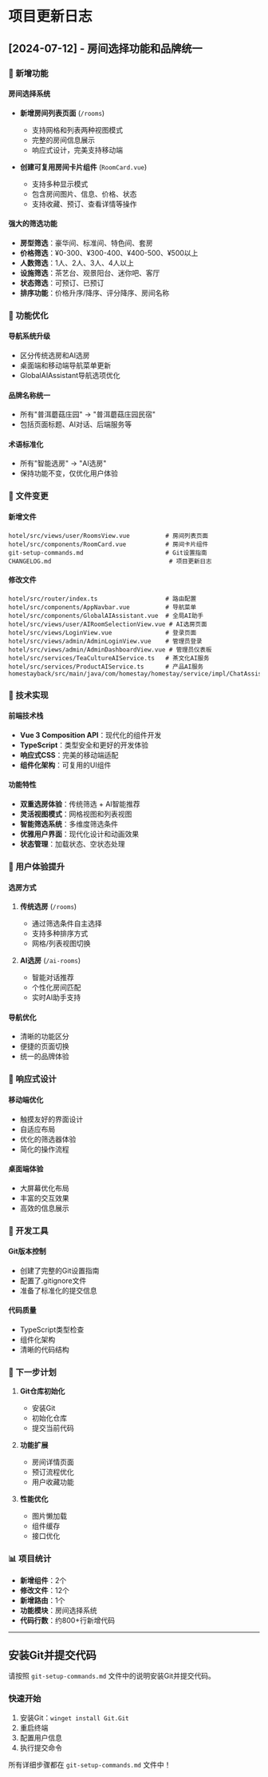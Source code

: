 # 项目更新日志

## [2024-07-12] - 房间选择功能和品牌统一

### 🎉 新增功能

#### 房间选择系统
- **新增房间列表页面** (`/rooms`)
  - 支持网格和列表两种视图模式
  - 完整的房间信息展示
  - 响应式设计，完美支持移动端

- **创建可复用房间卡片组件** (`RoomCard.vue`)
  - 支持多种显示模式
  - 包含房间图片、信息、价格、状态
  - 支持收藏、预订、查看详情等操作

#### 强大的筛选功能
- **房型筛选**：豪华间、标准间、特色间、套房
- **价格筛选**：¥0-300、¥300-400、¥400-500、¥500以上
- **人数筛选**：1人、2人、3人、4人以上
- **设施筛选**：茶艺台、观景阳台、迷你吧、客厅
- **状态筛选**：可预订、已预订
- **排序功能**：价格升序/降序、评分降序、房间名称

### 🔄 功能优化

#### 导航系统升级
- 区分传统选房和AI选房
- 桌面端和移动端导航菜单更新
- GlobalAIAssistant导航选项优化

#### 品牌名称统一
- 所有"普洱蘑菇庄园" → "普洱蘑菇庄园民宿"
- 包括页面标题、AI对话、后端服务等

#### 术语标准化
- 所有"智能选房" → "AI选房"
- 保持功能不变，仅优化用户体验

### 📁 文件变更

#### 新增文件
```
hotel/src/views/user/RoomsView.vue          # 房间列表页面
hotel/src/components/RoomCard.vue           # 房间卡片组件
git-setup-commands.md                       # Git设置指南
CHANGELOG.md                                 # 项目更新日志
```

#### 修改文件
```
hotel/src/router/index.ts                   # 路由配置
hotel/src/components/AppNavbar.vue          # 导航菜单
hotel/src/components/GlobalAIAssistant.vue  # 全局AI助手
hotel/src/views/user/AIRoomSelectionView.vue # AI选房页面
hotel/src/views/LoginView.vue               # 登录页面
hotel/src/views/admin/AdminLoginView.vue    # 管理员登录
hotel/src/views/admin/AdminDashboardView.vue # 管理员仪表板
hotel/src/services/TeaCultureAIService.ts   # 茶文化AI服务
hotel/src/services/ProductAIService.ts      # 产品AI服务
homestayback/src/main/java/com/homestay/homestay/service/impl/ChatAssistServiceImpl.java
```

### 🎯 技术实现

#### 前端技术栈
- **Vue 3 Composition API**：现代化的组件开发
- **TypeScript**：类型安全和更好的开发体验
- **响应式CSS**：完美的移动端适配
- **组件化架构**：可复用的UI组件

#### 功能特性
- **双重选房体验**：传统筛选 + AI智能推荐
- **灵活视图模式**：网格视图和列表视图
- **智能筛选系统**：多维度筛选条件
- **优雅用户界面**：现代化设计和动画效果
- **状态管理**：加载状态、空状态处理

### 🌟 用户体验提升

#### 选房方式
1. **传统选房** (`/rooms`)
   - 通过筛选条件自主选择
   - 支持多种排序方式
   - 网格/列表视图切换

2. **AI选房** (`/ai-rooms`)
   - 智能对话推荐
   - 个性化房间匹配
   - 实时AI助手支持

#### 导航优化
- 清晰的功能区分
- 便捷的页面切换
- 统一的品牌体验

### 📱 响应式设计

#### 移动端优化
- 触摸友好的界面设计
- 自适应布局
- 优化的筛选器体验
- 简化的操作流程

#### 桌面端体验
- 大屏幕优化布局
- 丰富的交互效果
- 高效的信息展示

### 🔧 开发工具

#### Git版本控制
- 创建了完整的Git设置指南
- 配置了.gitignore文件
- 准备了标准化的提交信息

#### 代码质量
- TypeScript类型检查
- 组件化架构
- 清晰的代码结构

### 🚀 下一步计划

1. **Git仓库初始化**
   - 安装Git
   - 初始化仓库
   - 提交当前代码

2. **功能扩展**
   - 房间详情页面
   - 预订流程优化
   - 用户收藏功能

3. **性能优化**
   - 图片懒加载
   - 组件缓存
   - 接口优化

### 📊 项目统计

- **新增组件**：2个
- **修改文件**：12个
- **新增路由**：1个
- **功能模块**：房间选择系统
- **代码行数**：约800+行新增代码

---

## 安装Git并提交代码

请按照 `git-setup-commands.md` 文件中的说明安装Git并提交代码。

### 快速开始
1. 安装Git：`winget install Git.Git`
2. 重启终端
3. 配置用户信息
4. 执行提交命令

所有详细步骤都在 `git-setup-commands.md` 文件中！
